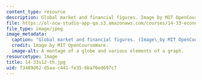 ```yaml
---
content_type: resource
description: Global market and financial figures. Image by MIT OpenCourseWare.
file: https://ol-ocw-studio-app-qa.s3.amazonaws.com/courses/14-33-economics-research-and-communication-spring-2012/f3489d62d5aac441fe356ba76ed697c7_14-33s12-th.jpg
file_type: image/jpeg
image_metadata:
  caption: "Global market and financial figures. (Image\_by MIT OpenCourseWare.)"
  credit: Image by MIT OpenCourseWare.
  image-alt: A montage of a globe and various elements of a graph.
resourcetype: Image
title: 14-33s12-th.jpg
uid: f3489d62-d5aa-c441-fe35-6ba76ed697c7
---
```

